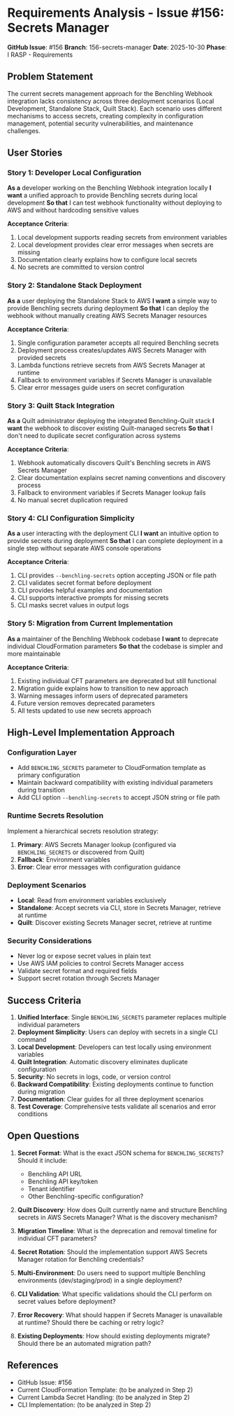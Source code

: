 # Requirements Analysis - Issue #156: Secrets Manager

**GitHub Issue**: #156
**Branch**: 156-secrets-manager
**Date**: 2025-10-30
**Phase**: I RASP - Requirements

## Problem Statement

The current secrets management approach for the Benchling Webhook integration lacks consistency across three deployment scenarios (Local Development, Standalone Stack, Quilt Stack). Each scenario uses different mechanisms to access secrets, creating complexity in configuration management, potential security vulnerabilities, and maintenance challenges.

## User Stories

### Story 1: Developer Local Configuration
**As a** developer working on the Benchling Webhook integration locally
**I want** a unified approach to provide Benchling secrets during local development
**So that** I can test webhook functionality without deploying to AWS and without hardcoding sensitive values

**Acceptance Criteria**:
1. Local development supports reading secrets from environment variables
2. Local development provides clear error messages when secrets are missing
3. Documentation clearly explains how to configure local secrets
4. No secrets are committed to version control

### Story 2: Standalone Stack Deployment
**As a** user deploying the Standalone Stack to AWS
**I want** a simple way to provide Benchling secrets during deployment
**So that** I can deploy the webhook without manually creating AWS Secrets Manager resources

**Acceptance Criteria**:
1. Single configuration parameter accepts all required Benchling secrets
2. Deployment process creates/updates AWS Secrets Manager with provided secrets
3. Lambda functions retrieve secrets from AWS Secrets Manager at runtime
4. Fallback to environment variables if Secrets Manager is unavailable
5. Clear error messages guide users on secret configuration

### Story 3: Quilt Stack Integration
**As a** Quilt administrator deploying the integrated Benchling-Quilt stack
**I want** the webhook to discover existing Quilt-managed secrets
**So that** I don't need to duplicate secret configuration across systems

**Acceptance Criteria**:
1. Webhook automatically discovers Quilt's Benchling secrets in AWS Secrets Manager
2. Clear documentation explains secret naming conventions and discovery process
3. Fallback to environment variables if Secrets Manager lookup fails
4. No manual secret duplication required

### Story 4: CLI Configuration Simplicity
**As a** user interacting with the deployment CLI
**I want** an intuitive option to provide secrets during deployment
**So that** I can complete deployment in a single step without separate AWS console operations

**Acceptance Criteria**:
1. CLI provides `--benchling-secrets` option accepting JSON or file path
2. CLI validates secret format before deployment
3. CLI provides helpful examples and documentation
4. CLI supports interactive prompts for missing secrets
5. CLI masks secret values in output logs

### Story 5: Migration from Current Implementation
**As a** maintainer of the Benchling Webhook codebase
**I want** to deprecate individual CloudFormation parameters
**So that** the codebase is simpler and more maintainable

**Acceptance Criteria**:
1. Existing individual CFT parameters are deprecated but still functional
2. Migration guide explains how to transition to new approach
3. Warning messages inform users of deprecated parameters
4. Future version removes deprecated parameters
5. All tests updated to use new secrets approach

## High-Level Implementation Approach

### Configuration Layer
- Add `BENCHLING_SECRETS` parameter to CloudFormation template as primary configuration
- Maintain backward compatibility with existing individual parameters during transition
- Add CLI option `--benchling-secrets` to accept JSON string or file path

### Runtime Secrets Resolution
Implement a hierarchical secrets resolution strategy:
1. **Primary**: AWS Secrets Manager lookup (configured via `BENCHLING_SECRETS` or discovered from Quilt)
2. **Fallback**: Environment variables
3. **Error**: Clear error messages with configuration guidance

### Deployment Scenarios
- **Local**: Read from environment variables exclusively
- **Standalone**: Accept secrets via CLI, store in Secrets Manager, retrieve at runtime
- **Quilt**: Discover existing Secrets Manager secret, retrieve at runtime

### Security Considerations
- Never log or expose secret values in plain text
- Use AWS IAM policies to control Secrets Manager access
- Validate secret format and required fields
- Support secret rotation through Secrets Manager

## Success Criteria

1. **Unified Interface**: Single `BENCHLING_SECRETS` parameter replaces multiple individual parameters
2. **Deployment Simplicity**: Users can deploy with secrets in a single CLI command
3. **Local Development**: Developers can test locally using environment variables
4. **Quilt Integration**: Automatic discovery eliminates duplicate configuration
5. **Security**: No secrets in logs, code, or version control
6. **Backward Compatibility**: Existing deployments continue to function during migration
7. **Documentation**: Clear guides for all three deployment scenarios
8. **Test Coverage**: Comprehensive tests validate all scenarios and error conditions

## Open Questions

1. **Secret Format**: What is the exact JSON schema for `BENCHLING_SECRETS`? Should it include:
   - Benchling API URL
   - Benchling API key/token
   - Tenant identifier
   - Other Benchling-specific configuration?

2. **Quilt Discovery**: How does Quilt currently name and structure Benchling secrets in AWS Secrets Manager? What is the discovery mechanism?

3. **Migration Timeline**: What is the deprecation and removal timeline for individual CFT parameters?

4. **Secret Rotation**: Should the implementation support AWS Secrets Manager rotation for Benchling credentials?

5. **Multi-Environment**: Do users need to support multiple Benchling environments (dev/staging/prod) in a single deployment?

6. **CLI Validation**: What specific validations should the CLI perform on secret values before deployment?

7. **Error Recovery**: What should happen if Secrets Manager is unavailable at runtime? Should there be caching or retry logic?

8. **Existing Deployments**: How should existing deployments migrate? Should there be an automated migration path?

## References

- GitHub Issue: #156
- Current CloudFormation Template: (to be analyzed in Step 2)
- Current Lambda Secret Handling: (to be analyzed in Step 2)
- CLI Implementation: (to be analyzed in Step 2)
